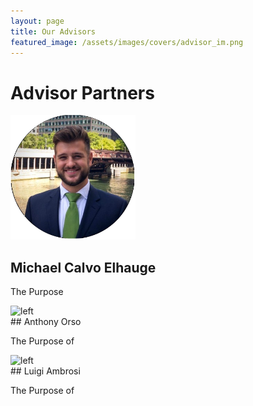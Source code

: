 ```yaml
---
layout: page
title: Our Advisors
featured_image: /assets/images/covers/advisor_im.png
---
```


# Advisor Partners

<div class="alignleft">
	<img src="/assets/images/people/calvo.jpeg" alt="left" style="width:200px;">
</div>

## Michael Calvo Elhauge

The Purpose 

<div class="alignleft">
	<img src="/assets/images/people.jpeg" alt="left" style="width:200px;">
</div>
## Anthony Orso

The Purpose of

<div class="alignleft">
	<img src="/assets/images/people/.jpeg" alt="left" style="width:200px;">
</div>
## Luigi Ambrosi

The Purpose of

